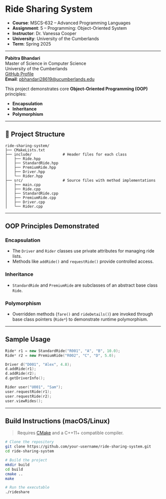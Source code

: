 # Ride Sharing System
- **Course**: MSCS-632 – Advanced Programming Languages  
- **Assignment**: 5 – Programming: Object-Oriented System  
- **Instructor**: Dr. Vanessa Cooper  
- **University**: University of the Cumberlands  
- **Term**: Spring 2025  

---

**Pabitra Bhandari**  
Master of Science in Computer Science  
University of the Cumberlands  
[GitHub Profile](https://github.com/PabitraBhandari/ride-sharing-system)  
**Email**: pbhandari28619@ucumberlands.edu

This project demonstrates core **Object-Oriented Programming (OOP)** principles:
- **Encapsulation**
- **Inheritance**
- **Polymorphism**

---

## 📁 Project Structure

```
ride-sharing-system/
├── CMakeLists.txt
├── include/              # Header files for each class
│   ├── Ride.hpp
│   ├── StandardRide.hpp
│   ├── PremiumRide.hpp
│   ├── Driver.hpp
│   └── Rider.hpp
├── src/                  # Source files with method implementations
│   ├── main.cpp
│   ├── Ride.cpp
│   ├── StandardRide.cpp
│   ├── PremiumRide.cpp
│   ├── Driver.cpp
│   └── Rider.cpp
```

---

## OOP Principles Demonstrated

### Encapsulation
- The `Driver` and `Rider` classes use private attributes for managing ride lists.
- Methods like `addRide()` and `requestRide()` provide controlled access.

### Inheritance
- `StandardRide` and `PremiumRide` are subclasses of an abstract base class `Ride`.

### Polymorphism
- Overridden methods (`fare()` and `rideDetails()`) are invoked through base class pointers (`Ride*`) to demonstrate runtime polymorphism.

---

## Sample Usage

```cpp
Ride* r1 = new StandardRide("R001", "A", "B", 10.0);
Ride* r2 = new PremiumRide("R002", "C", "D", 5.0);

Driver d("D001", "Alex", 4.8);
d.addRide(r1);
d.addRide(r2);
d.getDriverInfo();

Rider user("U001", "Sam");
user.requestRide(r1);
user.requestRide(r2);
user.viewRides();
```

---

## Build Instructions (macOS/Linux)

> Requires [CMake](https://cmake.org/download/) and a C++11+ compatible compiler.

```bash
# Clone the repository
git clone https://github.com/your-username/ride-sharing-system.git
cd ride-sharing-system

# Build the project
mkdir build
cd build
cmake ..
make

# Run the executable
./rideshare
```
